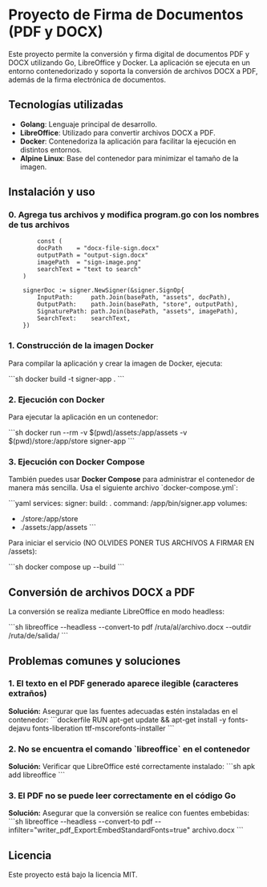 # Proyecto de Firma de Documentos (PDF y DOCX)

Este proyecto permite la conversión y firma digital de documentos PDF y DOCX utilizando Go, LibreOffice y Docker. La aplicación se ejecuta en un entorno contenedorizado y soporta la conversión de archivos DOCX a PDF, además de la firma electrónica de documentos.

## Tecnologías utilizadas

- **Golang**: Lenguaje principal de desarrollo.
- **LibreOffice**: Utilizado para convertir archivos DOCX a PDF.
- **Docker**: Contenedoriza la aplicación para facilitar la ejecución en distintos entornos.
- **Alpine Linux**: Base del contenedor para minimizar el tamaño de la imagen.

## Instalación y uso

### 0. Agrega tus archivos y modifica program.go con los nombres de tus archivos

```
        const (
		docPath    = "docx-file-sign.docx"
		outputPath = "output-sign.docx"
		imagePath  = "sign-image.png"
		searchText = "text to search"
	)

	signerDoc := signer.NewSigner(&signer.SignOp{
		InputPath:     path.Join(basePath, "assets", docPath),
		OutputPath:    path.Join(basePath, "store", outputPath),
		SignaturePath: path.Join(basePath, "assets", imagePath),
		SearchText:    searchText,
	})

```

### 1. Construcción de la imagen Docker

Para compilar la aplicación y crear la imagen de Docker, ejecuta:

\`\`\`sh
docker build -t signer-app .
\`\`\`

### 2. Ejecución con Docker

Para ejecutar la aplicación en un contenedor:

\`\`\`sh
docker run --rm -v $(pwd)/assets:/app/assets -v $(pwd)/store:/app/store signer-app
\`\`\`

### 3. Ejecución con Docker Compose

También puedes usar **Docker Compose** para administrar el contenedor de manera más sencilla. Usa el siguiente archivo \`docker-compose.yml\`:

\`\`\`yaml
services:
signer:
build: .
command: /app/bin/signer.app
volumes:
- ./store:/app/store
- ./assets:/app/assets
\`\`\`

Para iniciar el servicio (NO OLVIDES PONER TUS ARCHIVOS A FIRMAR EN /assets):

\`\`\`sh
docker compose up --build
\`\`\`

## Conversión de archivos DOCX a PDF

La conversión se realiza mediante LibreOffice en modo headless:

\`\`\`sh
libreoffice --headless --convert-to pdf /ruta/al/archivo.docx --outdir /ruta/de/salida/
\`\`\`

## Problemas comunes y soluciones

### 1. **El texto en el PDF generado aparece ilegible (caracteres extraños)**
**Solución:** Asegurar que las fuentes adecuadas estén instaladas en el contenedor:
\`\`\`dockerfile
RUN apt-get update && apt-get install -y fonts-dejavu fonts-liberation ttf-mscorefonts-installer
\`\`\`

### 2. **No se encuentra el comando \`libreoffice\` en el contenedor**
**Solución:** Verificar que LibreOffice esté correctamente instalado:
\`\`\`sh
apk add libreoffice
\`\`\`

### 3. **El PDF no se puede leer correctamente en el código Go**
**Solución:** Asegurar que la conversión se realice con fuentes embebidas:
\`\`\`sh
libreoffice --headless --convert-to pdf --infilter="writer_pdf_Export:EmbedStandardFonts=true" archivo.docx
\`\`\`

## Licencia

Este proyecto está bajo la licencia MIT.
